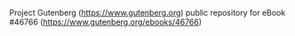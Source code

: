 Project Gutenberg (https://www.gutenberg.org) public repository for eBook #46766 (https://www.gutenberg.org/ebooks/46766)
